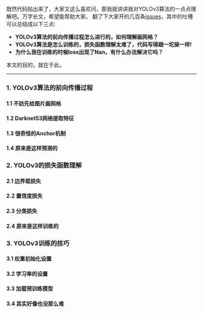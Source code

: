 既然代码贴出来了，大家又这么喜欢问，那我就讲讲我对YOLOv3算法的一点点理解吧。万字长文，希望能帮助大家。
翻了下大家开的几百条[issues](https://github.com/YunYang1994/tensorflow-yolov3/issues)，其中的吐槽可以总结成以下三点:

- **YOLOv3算法的前向传播过程怎么进行的，如何理解画网格？** 
- **YOLOv3算法是怎么训练的，损失函数理解太难了，代码写得跟一坨屎一样!** 
- **为什么我在训练的时候loss出现了Nan，有什么办法解决它吗？** 

本文的目的，就在于此。

--------------------
### 1. YOLOv3算法的前向传播过程

#### 1.1 不妨先给图片画网格

#### 1.2 Darknet53网络提取特征

#### 1.3 很奇怪的Anchor机制

#### 1.4 原来是这样预测的

### 2. YOLOv3的损失函数理解

#### 2.1 边界框损失

#### 2.2 置信度损失

#### 2.3 分类损失

#### 2.4 原来是这样训练的

### 3. YOLOv3训练的技巧

#### 3.1 权重初始化设置

#### 3.2 学习率的设置

#### 3.3 加载预训练模型

#### 3.4 其实好像也没那么难
